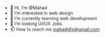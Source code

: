 - 👋 Hi, I’m @Mahad
- 👀 I’m interested in web design
- 🌱 I’m currently learning web development
- 💞️ I’m looking UI/UX Jobs
- 📫 How to reach me mahadgfx@gmail.com
<!---
tfmahad/tfmahad is a ✨ special ✨ repository because its `README.md` (this file) appears on your GitHub profile.
You can click the Preview link to take a look at your changes.
--->
